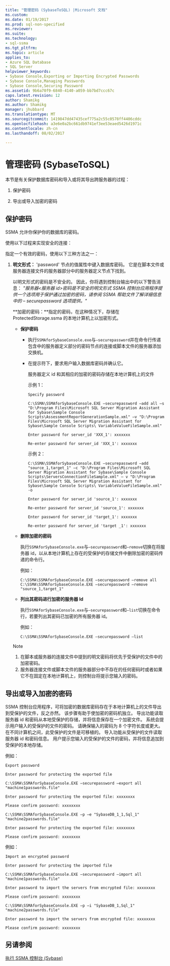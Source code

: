 ```yaml
---
title: "管理密码 (SybaseToSQL) |Microsoft 文档"
ms.custom: 
ms.date: 01/19/2017
ms.prod: sql-non-specified
ms.reviewer: 
ms.suite: 
ms.technology:
- sql-ssma
ms.tgt_pltfrm: 
ms.topic: article
applies_to:
- Azure SQL Database
- SQL Server
helpviewer_keywords:
- Sybase Console,Exporting or Importing Encrypted Passwords
- Sybase Console,Managing Passwords
- Sybase Console,Securing Password
ms.assetid: 9b6a70f9-6840-4140-a059-bb7bd7ccc67c
caps.latest.revision: 12
author: Shamikg
ms.author: Shamikg
manager: jhubbard
ms.translationtype: MT
ms.sourcegitcommit: 1419847dd47435cef775a2c55c0578ff4406cddc
ms.openlocfilehash: a3e6e0a2bc661db9741ef3ee53eaed5426d1971c
ms.contentlocale: zh-cn
ms.lasthandoff: 08/02/2017

---
```

# <a name="managing-passwords-sybasetosql"></a>管理密码 (SybaseToSQL)
本节是有关保护数据库密码和导入或将其导出跨服务器的过程：  
  
1.  保护密码  
  
2.  导出或导入加密的密码  
  
## <a name="securing-password"></a>保护密码  
SSMA 允许你保护你的数据库的密码。  
  
使用以下过程来实现安全的连接：  
  
指定一个有效的密码，使用以下三种方法之一：  
  
1.  **明文形式：** 'password' 节点的值属性中键入数据库密码。 它是在脚本文件或服务器连接文件的服务器部分中的服务器定义节点下找到。  
  
    以明文形式的密码是不安全的。 因此，你将遇到控制台输出中的以下警告消息： *"服务器&lt;服务器 id&gt;密码是不安全的明文形式 SSMA 控制台应用程序提供一个选项用于保护通过加密的密码，请参阅 SSMA 帮助文件了解详细信息中的 – securepassword 选项提供。"*  
  
    **加密的密码：**指定的密码，在这种情况下，存储在 ProtectedStorage.ssma 的本地计算机上以加密形式。  
  
    -   **保护密码**  
  
        -   执行`SSMAforSybaseConsole.exe`与`–securepassword`并在命令行传递包含中的服务器定义部分的密码节点的连接或脚本文件的服务器添加交换机。  
  
        -   在提示符下，要求用户输入数据库密码并确认它。  
  
            服务器定义 id 和其相应的加密的密码存储在本地计算机上的文件  
            
            示例 1：  
            
                Specify password
                
                C:\SSMA\SSMAforSybaseConsole.EXE –securepassword –add all –s "D:\Program Files\Microsoft SQL Server Migration Assistant for Sybase\Sample Console Scripts\AssessmentReportGenerationSample.xml" –v "D:\Program Files\Microsoft SQL Server Migration Assistant for Sybase\Sample Console Scripts\ VariableValueFileSample.xml"
                
                Enter password for server_id 'XXX_1': xxxxxxx
                
                Re-enter password for server_id 'XXX_1': xxxxxxx
            
            示例 2：
            
                C:\SSMA\SSMAforSybaseConsole.EXE –securepassword –add "source_1,target_1" –c "D:\Program Files\Microsoft SQL Server Migration Assistant for Sybase\Sample Console Scripts\ServersConnectionFileSample.xml" – v "D:\Program Files\Microsoft SQL Server Migration Assistant for Sybase\Sample Console Scripts\ VariableValueFileSample.xml" -o
                
                Enter password for server_id 'source_1': xxxxxxx
                
                Re-enter password for server_id 'source_1': xxxxxxx
                
                Enter password for server_id 'target_1': xxxxxxx
                
                Re-enter password for server_id 'target _1': xxxxxxx  
    
    -   **删除加密的密码**  
  
        执行`SSMAforSybaseConsole.exe`与`–securepassword`和`–remove`切换在将服务器 id，以从本地计算机上存在的受保护的存储文件中删除加密的密码传递的命令行。  
  
        例如：  
        
            C:\SSMA\SSMAforSybaseConsole.EXE –securepassword –remove all
            C:\SSMA\SSMAforSybaseConsole.EXE –securepassword –remove "source_1,target_1"  
  
    -   **列出其密码进行加密的服务器 Id**  
  
        执行`SSMAforSybaseConsole.exe`与`–securepassword`和`–list`切换在命令行，若要列出其密码已加密的所有服务器 id。  
  
        例如：  
        
            C:\SSMA\SSMAforSybaseConsole.EXE –securepassword –list  
  
    > [!NOTE]  
    > 1.  在脚本或服务器的连接文件中提到的明文密码将优先于受保护的文件中的加密密码。  
    > 2.  服务器连接文件或脚本文件的服务器部分中不存在的任何密码时或者如果它不在固定在本地计算机上，则控制台将提示您输入的密码。  
  
## <a name="exporting-or-importing-encrypted-passwords"></a>导出或导入加密的密码  
SSMA 控制台应用程序，可将加密的数据库密码存在于本地计算机上的文件导出到受保护的文件，反之亦然。 该步骤有助于使加密的密码机独立。 导出功能读取服务器 id 和密码从本地受保护的存储，并将信息保存在一个加密文件。 系统会提示用户输入的受保护的文件的密码。 请确保输入的密码为 8 个字符长度或更大。 在不同计算机之间，此受保护的文件是可移植的。 导入功能从受保护的文件读取服务器 id 和密码信息。 用户提示您输入的受保护的文件的密码，并将信息追加到受保护的本地存储。  
  
例如：  

    Export password
    
    Enter password for protecting the exported file
    
    C:\SSMA\SSMAforSybaseConsole.EXE –securepassword –export all "machine1passwords.file"
    
    Enter password for protecting the exported file: xxxxxxxx
    
    Please confirm password: xxxxxxxx
    
    C:\SSMA\SSMAforSybaseConsole.EXE –p –e "SybaseDB_1_1,Sql_1" "machine2passwords.file"
    
    Enter password for protecting the exported file: xxxxxxxx
    
    Please confirm password: xxxxxxxx  
  
例如：  

    Import an encrypted password
    
    Enter password for protecting the imported file
    
    C:\SSMA\SSMAforSybaseConsole.EXE –securepassword –import all "machine1passwords.file"
    
    Enter password to import the servers from encrypted file: xxxxxxxx
    
    Please confirm password: xxxxxxxx
    
    C:\SSMA\SSMAforSybaseConsole.EXE –p –i "SybaseDB_1,Sql_1" "machine2passwords.file"
    
    Enter password to import the servers from encrypted file: xxxxxxxx
    
    Please confirm password: xxxxxxxx  
  
## <a name="see-also"></a>另请参阅  
[执行 SSMA 控制台 (Sybase)](http://msdn.microsoft.com/en-us/ea8950b7-fabc-4aa4-89f8-9573a2617d70)  
  

